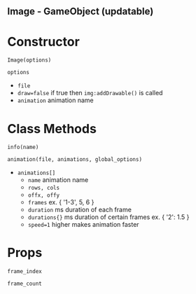 ## Image - GameObject (updatable)

# Constructor

`Image(options)`

`options`

* `file`
* `draw=false` if true then `img:addDrawable()` is called
* `animation` animation name

# Class Methods

`info(name)`

`animation(file, animations, global_options)`

* `animations[]`
    * `name` animation name
    * `rows, cols`
    * `offx, offy`
    * `frames` ex. { '1-3', 5, 6 }
    * `duration` ms duration of each frame
    * `durations{}` ms duration of certain frames ex. { '2': 1.5 }
    * `speed=1` higher makes animation faster

# Props

`frame_index`

`frame_count`

